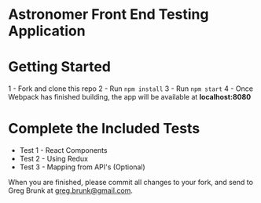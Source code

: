 # Astronomer Front End Testing Application

# Getting Started
1 - Fork and clone this repo
2 - Run `npm install`
3 - Run `npm start`
4 - Once Webpack has finished building, the app will be available at **localhost:8080**

# Complete the Included Tests
* Test 1 - React Components
* Test 2 - Using Redux
* Test 3 - Mapping from API's (Optional)

When you are finished, please commit all changes to your fork, and send to Greg Brunk at greg.brunk@gmail.com.
